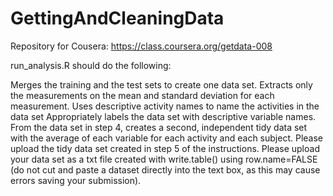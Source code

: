# GettingAndCleaningData

Repository for Cousera: https://class.coursera.org/getdata-008

run_analysis.R should do the following:

Merges the training and the test sets to create one data set.
Extracts only the measurements on the mean and standard deviation for each measurement.
Uses descriptive activity names to name the activities in the data set
Appropriately labels the data set with descriptive variable names.
From the data set in step 4, creates a second, independent tidy data set with the average of each variable for each activity and each subject.
Please upload the tidy data set created in step 5 of the instructions. 
Please upload your data set as a txt file created with write.table() using row.name=FALSE 
(do not cut and paste a dataset directly into the text box, as this may cause errors 
saving your submission).
